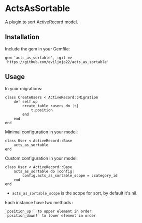 ActsAsSortable
======================

A plugin to sort ActiveRecord model.

Installation
------------

Include the gem in your Gemfile:

    gem 'acts_as_sortable', :git => 'https://github.com/eviljojo22/acts_as_sortable'


Usage
-----

In your migrations:
	
	class CreateUsers < ActiveRecord::Migration
		def self.up
			create_table :users do |t|
				t.position
			end
		end
	end
	

Minimal configuration in your model:
	
	class User < ActiveRecord::Base
		acts_as_sortable
	end

Custom configuration in your model:
	
	class User < ActiveRecord::Base
		acts_as_sortable do |config|
			config.acts_as_sortable_scope = :category_id
		end
	end

* `acts_as_sortable_scope` is the scope for sort, by default it's nil.

Each instance have two methods :
	
	`position_up!` to upper element in order
	`position_down!` to lower element in order	
